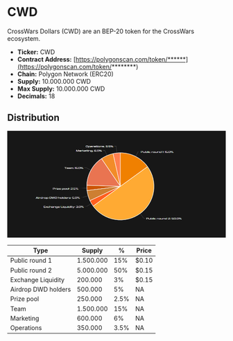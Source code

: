# CWD

CrossWars Dollars (CWD) are an BEP-20 token for the CrossWars ecosystem. 

* **Ticker:** CWD
* **Contract Address:** [https://polygonscan.com/token/******](https://polygonscan.com/token/********) 
* **Chain:** Polygon Network \(ERC20\)
* **Supply:** 10.000.000 CWD
* **Max Supply:** 10.000.000 CWD
* **Decimals:** 18

## Distribution

![](/img/chart.png)

| Type 	| Supply 	| % 	| Price     |
|------	|--------------	|--------------| ---	|
|Public round 1      	|       1.500.000       	|   15%	| $0.10	|
|Public round 2      	|       5.000.000       	|   50%	| $0.15	|
|Exchange Liquidity      	|      200.000        	|   3%	| $0.15	|
|Airdrop DWD holders	|       500.000       	|   5%	| NA	|
|Prize pool      	|       250.000       	|   2.5%	| NA	|
|Team      	|      1.500.000        	|   15%	| NA	|
|Marketing      	|      600.000        	|   6%	| NA	|
|Operations      	|      350.000        	|   3.5%	| NA	|
